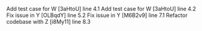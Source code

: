 Add test case for W [3aHtoU] line 4.1
Add test case for W [3aHtoU] line 4.2
Fix issue in Y [OLBqdY] line 5.2
Fix issue in Y [M6B2v9] line 7.1
Refactor codebase with Z [i8My11] line 8.3
